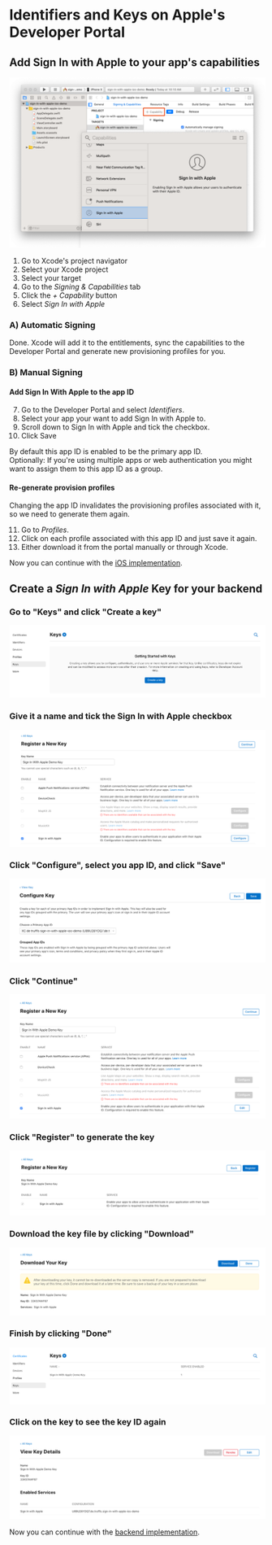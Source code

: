 # Identifiers and Keys on Apple's Developer Portal

## Add Sign In with Apple to your app's capabilities

<img src="resources/xcode-add-sign-in-with-apple.png"/>

1. Go to Xcode's project navigator
2. Select your Xcode project
3. Select your target
4. Go to the _Signing & Capabilities_ tab
5. Click the _+ Capability_ button
6. Select _Sign In with Apple_

### A) Automatic Signing

Done. Xcode will add it to the entitlements, sync the capabilities to the Developer Portal and generate new provisioning profiles for you.

### B) Manual Signing

#### Add Sign In With Apple to the app ID

7. Go to the Developer Portal and select _Identifiers_.
8. Select your app your want to add Sign In with Apple to.
9. Scroll down to Sign In with Apple and tick the checkbox.
10. Click Save

By default this app ID is enabled to be the primary app ID.  
Optionally: If you're using multiple apps or web authentication you might want to assign them to this app ID as a group.

#### Re-generate provision profiles

Changing the app ID invalidates the provisioning profiles associated with it, so we need to generate them again.

11. Go to _Profiles_.
12. Click on each profile associated with this app ID and just save it again.
13. Either download it from the portal manually or through Xcode.

Now you can continue with the [iOS implementation](iOS.md#1-add-the-authenticationservices-framework).

## Create a _Sign In with Apple_ Key for your backend

### Go to "Keys" and click "Create a key"

<img src="resources/key-1.png"/>

### Give it a name and tick the Sign In with Apple checkbox

<img src="resources/key-2.png"/>

### Click "Configure", select you app ID, and click "Save"

<img src="resources/key-3.png"/>

### Click "Continue"

<img src="resources/key-4.png"/>

### Click "Register" to generate the key

<img src="resources/key-5.png"/>

### Download the key file by clicking "Download"

<img src="resources/key-6.png"/>

### Finish by clicking "Done"

<img src="resources/key-7.png"/>

### Click on the key to see the key ID again

<img src="resources/key-8.png"/>

Now you can continue with the [backend implementation](backend.md).
